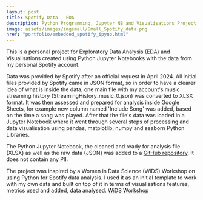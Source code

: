 ```yaml
---
layout: post
title: Spotify Data - EDA
description: Python Programming, Jupyter NB and Visualisations Project
image: assets/images/imgsmall/Small_Spotify_data.png
href: "portfolio/embedded_spotify_ipynb.html"
---
```


This is a personal project for Exploratory Data Analysis (EDA) and Visualisations created using Python Jupyter Notebooks with the data from my personal Spotify account.

Data was provided by Spotify after an official request in April 2024. All initial files provided by Spotify came in JSON format, so in order to have a clearer idea of what is inside the data, one main file with my account's music streaming history (StreamingHistory_music_0.json) was converted to XLSX format. It was then assessed and prepared for analysis inside Google Sheets, for example new column named 'Include Song' was added, based on the time a song was played. After that the file's data was loaded in a Jupyter Notebook where it went through several steps of processing and data visualisation using pandas, matplotlib, numpy and seaborn Python Libraries.

The Python Jupyter Notebook, the cleaned and ready for analysis file (XLSX) as well as the raw data (JSON) was added to a [GitHub repository](https://github.com/MihaelaBr/Spotify-project). It does not contain any PII.

The project was inspired by a Women in Data Science (WiDS) Workshop on using Python for Spotify data analysis. I used it as an initial template to work with my own data and built on top of it in terms of visualisations features, metrics used and added, data analysed. [WiDS Workshop](https://www.youtube.com/watch?v=2zaGRy54SV8&ab_channel=WomeninDataScienceWorldwide)
